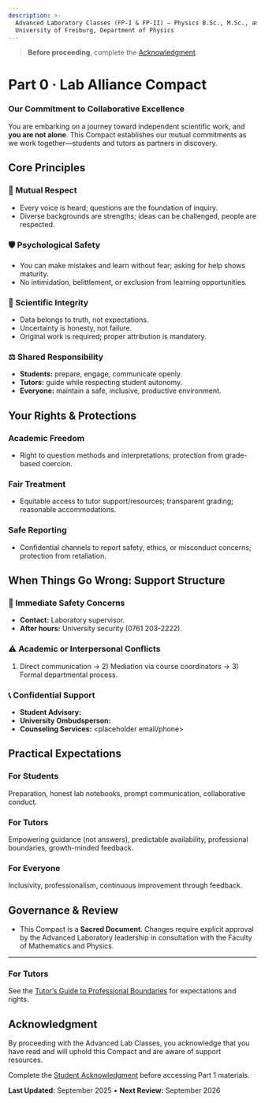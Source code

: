 ```yaml
---
description: >-
  Advanced Laboratory Classes (FP-I & FP-II) — Physics B.Sc., M.Sc., and M.Ed. —
  University of Freiburg, Department of Physics
---
```


> **Before proceeding**, complete the [Acknowledgment](./ACKNOWLEDGMENT.md).

# Part 0 · Lab Alliance Compact

### Our Commitment to Collaborative Excellence

You are embarking on a journey toward independent scientific work, and **you are not alone**. This Compact establishes our mutual commitments as we work together—students and tutors as partners in discovery.

## Core Principles

### 🤝 Mutual Respect

* Every voice is heard; questions are the foundation of inquiry.
* Diverse backgrounds are strengths; ideas can be challenged, people are respected.

### 🛡️ Psychological Safety

* You can make mistakes and learn without fear; asking for help shows maturity.
* No intimidation, belittlement, or exclusion from learning opportunities.

### 🔬 Scientific Integrity

* Data belongs to truth, not expectations.
* Uncertainty is honesty, not failure.
* Original work is required; proper attribution is mandatory.

### ⚖️ Shared Responsibility

* **Students:** prepare, engage, communicate openly.
* **Tutors:** guide while respecting student autonomy.
* **Everyone:** maintain a safe, inclusive, productive environment.

## Your Rights & Protections

### Academic Freedom

* Right to question methods and interpretations; protection from grade-based coercion.

### Fair Treatment

* Equitable access to tutor support/resources; transparent grading; reasonable accommodations.

### Safe Reporting

* Confidential channels to report safety, ethics, or misconduct concerns; protection from retaliation.

## When Things Go Wrong: Support Structure

### 🚨 Immediate Safety Concerns

* **Contact:** Laboratory supervisor.
* **After hours:** University security (0761 203-2222).

### ⚠️ Academic or Interpersonal Conflicts

1. Direct communication → 2) Mediation via course coordinators → 3) Formal departmental process.

### 📞 Confidential Support

* **Student Advisory:**
* **University Ombudsperson:**
* **Counseling Services:** \<placeholder email/phone>

## Practical Expectations

### For Students

Preparation, honest lab notebooks, prompt communication, collaborative conduct.

### For Tutors

Empowering guidance (not answers), predictable availability, professional boundaries, growth-minded feedback.

### For Everyone

Inclusivity, professionalism, continuous improvement through feedback.

## Governance & Review

* This Compact is a **Sacred Document**. Changes require explicit approval by the Advanced Laboratory leadership in consultation with the Faculty of Mathematics and Physics.

---
### For Tutors
See the [Tutor’s Guide to Professional Boundaries](../part-8-contributing/tutor-boundaries.md) for expectations and rights.

## Acknowledgment

By proceeding with the Advanced Lab Classes, you acknowledge that you have read and will uphold this Compact and are aware of support resources.

Complete the [Student Acknowledgment](ACKNOWLEDGMENT.md) before accessing Part 1 materials.

**Last Updated:** September 2025 • **Next Review:** September 2026

